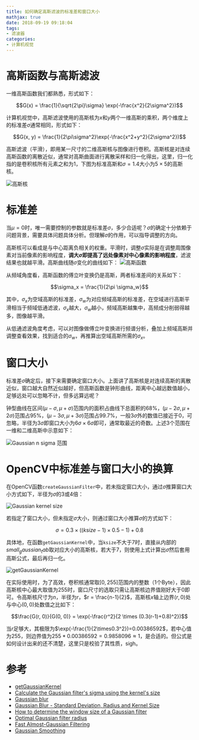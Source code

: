 ```yaml
---
title: 如何确定高斯滤波的标准差和窗口大小
mathjax: true
date: 2018-09-19 09:18:04
tags:
- 滤波器
categories:
- 计算机视觉
---
```


# 高斯函数与高斯滤波

一维高斯函数我们都熟悉，形式如下：

$$G(x) = \frac{1}{\sqrt{2\pi}\sigma} \exp(-\frac{x^2}{2\sigma^2})$$

计算机视觉中，高斯滤波使用的高斯核为$x$和$y$两个一维高斯的乘积，两个维度上的标准差$\sigma$通常相同，形式如下：

$$G(x, y) = \frac{1}{2\pi\sigma^2}\exp(-\frac{x^2+y^2}{2\sigma^2})$$

高斯滤波（平滑），即用某一尺寸的二维高斯核与图像进行卷积。高斯核是对连续高斯函数的离散近似，通常对高斯曲面进行离散采样和归一化得出，这里，归一化指的是卷积核所有元素之和为1，下图为标准高斯和$\sigma=1.4$大小为$5\times5$的高斯核。

![高斯核](http://p48vt5kn0.bkt.clouddn.com/blog/180914/DhdKDflAai.png?imageslim)

# 标准差

当$\mu=0$时，唯一需要控制的参数就是标准差$\sigma$，多少合适呢？$\sigma$的确定十分依赖于问题背景，需要具体问题具体分析。但理解$\sigma$的作用，可以指导调整的方向。

高斯核可以看成是与中心距离负相关的权重。平滑时，调整$\sigma$实际是在调整周围像素对当前像素的影响程度，**调大$\sigma$即提高了远处像素对中心像素的影响程度**，滤波结果也就越平滑。高斯曲线随$\sigma$变化的曲线如下：
![高斯函数](http://p48vt5kn0.bkt.clouddn.com/blog/180726/aEJ4LB516D.png?imageslim)

从频域角度看，高斯函数的傅立叶变换仍是高斯，两者标准差间的关系如下：

$$\sigma_x = \frac{1}{2\pi \sigma_w}$$

其中，$\sigma_x$为空域高斯的标准差，$\sigma_w$为对应频域高斯的标准差，在空域进行高斯平滑相当于频域低通滤波，$\sigma_x$越大，$\sigma_w$越小，频域高斯越集中，高频成分削弱得越多，图像越平滑。

从低通滤波角度考虑，可以对图像做傅立叶变换进行频谱分析，叠加上频域高斯并调整查看效果，找到适合的$\sigma_w$，再推算出空域高斯所需的$\sigma_x$。

# 窗口大小

标准差$\sigma$确定后，接下来需要确定窗口大小。上面讲了高斯核是对连续高斯的离散近似，窗口越大自然近似越好，但高斯函数是钟形曲线，距离中心越远数值越小，足够远处可以忽略不计，但多远算远呢？

钟型曲线在区间$(\mu - \sigma, \mu +\sigma)$范围内的面积占曲线下总面积的$68\%$，$(\mu - 2\sigma, \mu +2\sigma)$范围占$95\%$，$(\mu - 3\sigma, \mu +3\sigma)$范围占$99.7\%$，一般$3\sigma$外的数值已接近于0，可忽略，半径为$3\sigma$即窗口大小为$6\sigma \times 6\sigma$即可，通常取最近的奇数。上述3个范围在一维和二维高斯中示意如下：

![Gaussian n sigma 范围](http://p48vt5kn0.bkt.clouddn.com/blog/180918/2FKIEdBDEC.png?imageslim)

# OpenCV中标准差与窗口大小的换算

在OpenCV函数`createGaussianFilter`中，若未指定窗口大小，通过$\sigma$推算窗口大小方式如下，半径为$\sigma$的3或4倍：

![Gaussian kernel size](http://p48vt5kn0.bkt.clouddn.com/blog/180918/j5I6d2KDBA.png?imageslim)

若指定了窗口大小，但未指定$\sigma$大小，则通过窗口大小推算$\sigma$的方式如下：

$$\sigma = 0.3\times((ksize - 1)\times0.5 - 1) + 0.8$$

具体地，在函数`getGaussianKernel`中，当`ksize`不大于7时，直接从内部的$small_gaussian_tab$取对应大小的高斯核，若大于7，则使用上式计算出$\sigma$然后套用高斯公式，最后再归一化。

![getGaussianKernel](http://p48vt5kn0.bkt.clouddn.com/blog/180918/CKad0h21B8.png?imageslim)

在实际使用时，为了高效，卷积核通常取$[0, 255]$范围内的整数（1个Byte），因此高斯核中心最大取值为255时，窗口尺寸的选取只需让高斯核边界值刚好大于0即可。令高斯核尺寸为$n$，半径为$r$，$r = \frac{n-1}{2}$，高斯核$x$轴上边界$(r, 0)$处与中心$(0, 0)$处数值之比如下：

$$\frac{G(r, 0)}{G(0, 0)} = \exp(-\frac{r^2}{2 \times (0.3(r-1)+0.8)^2})$$

当$r$足够大，其极限为$\exp(-\frac{1}{2\times0.3^2})=0.00386592$，若中心值为255，则边界值为$255*0.00386592=0.9858096 \approx 1$，是合适的。但公式是如何设计出来的还不清楚，这里只是校验了其性质，sigh。


# 参考
- [getGaussianKernel](https://docs.opencv.org/master/d4/d86/group__imgproc__filter.html#gac05a120c1ae92a6060dd0db190a61afa)
- [Calculate the Gaussian filter's sigma using the kernel's size](https://stackoverflow.com/questions/14060017/calculate-the-gaussian-filters-sigma-using-the-kernels-size)
- [Gaussian blur](https://wiki2.org/en/Gaussian_blur#Mechanics)
- [Gaussian Blur - Standard Deviation, Radius and Kernel Size](https://dsp.stackexchange.com/questions/10057/gaussian-blur-standard-deviation-radius-and-kernel-size)
- [How to determine the window size of a Gaussian filter](https://stackoverflow.com/questions/16165666/how-to-determine-the-window-size-of-a-gaussian-filter)
- [Optimal Gaussian filter radius](http://chemaguerra.com/gaussian-filter-radius/)
- [Fast Almost-Gaussian Filtering](https://ieeexplore.ieee.org/document/5692551/)
- [Gaussian Smoothing](http://www.cse.dmu.ac.uk/~sexton/WWWPages/HIPR/html/gsmooth.html)